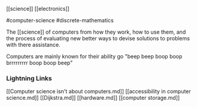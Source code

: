 [[science]]
[[electronics]]

#computer-science #discrete-mathematics

The [[science]] of computers from how they work, how to use them, and the process of evaluating new better ways to devise solutions to problems with there assistance.

Computers are mainly known for their ability go "beep beep boop boop brrrrrrrrr boop boop beep"
### Lightning Links
[[Computer science isn't about computers.md]]     [[accessibility in computer science.md]]     [[Dijkstra.md]]     [[hardware.md]]     [[computer storage.md]]
